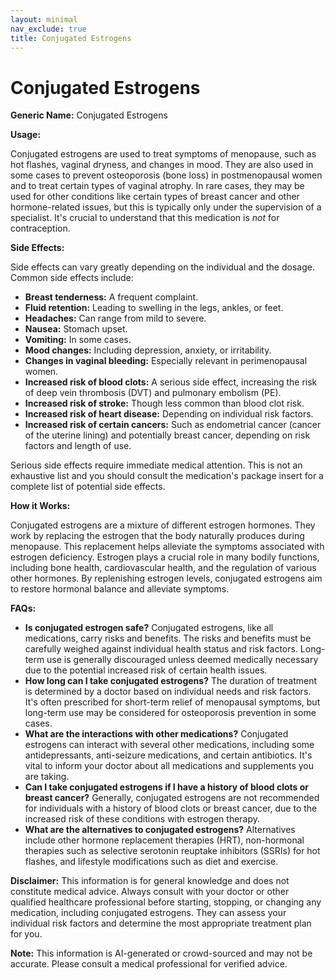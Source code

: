 ```yaml
---
layout: minimal
nav_exclude: true
title: Conjugated Estrogens
---
```


# Conjugated Estrogens

**Generic Name:** Conjugated Estrogens

**Usage:**

Conjugated estrogens are used to treat symptoms of menopause, such as hot flashes, vaginal dryness, and changes in mood.  They are also used in some cases to prevent osteoporosis (bone loss) in postmenopausal women and to treat certain types of vaginal atrophy.  In rare cases, they may be used for other conditions like certain types of breast cancer and other hormone-related issues, but this is typically only under the supervision of a specialist.  It's crucial to understand that this medication is *not* for contraception.

**Side Effects:**

Side effects can vary greatly depending on the individual and the dosage. Common side effects include:

* **Breast tenderness:** A frequent complaint.
* **Fluid retention:** Leading to swelling in the legs, ankles, or feet.
* **Headaches:** Can range from mild to severe.
* **Nausea:** Stomach upset.
* **Vomiting:** In some cases.
* **Mood changes:** Including depression, anxiety, or irritability.
* **Changes in vaginal bleeding:**  Especially relevant in perimenopausal women.
* **Increased risk of blood clots:** A serious side effect, increasing the risk of deep vein thrombosis (DVT) and pulmonary embolism (PE).
* **Increased risk of stroke:** Though less common than blood clot risk.
* **Increased risk of heart disease:**  Depending on individual risk factors.
* **Increased risk of certain cancers:**  Such as endometrial cancer (cancer of the uterine lining) and potentially breast cancer, depending on risk factors and length of use.


Serious side effects require immediate medical attention.  This is not an exhaustive list and you should consult the medication's package insert for a complete list of potential side effects.


**How it Works:**

Conjugated estrogens are a mixture of different estrogen hormones.  They work by replacing the estrogen that the body naturally produces during menopause. This replacement helps alleviate the symptoms associated with estrogen deficiency.  Estrogen plays a crucial role in many bodily functions, including bone health, cardiovascular health, and the regulation of various other hormones.  By replenishing estrogen levels, conjugated estrogens aim to restore hormonal balance and alleviate symptoms.


**FAQs:**

* **Is conjugated estrogen safe?**  Conjugated estrogens, like all medications, carry risks and benefits. The risks and benefits must be carefully weighed against individual health status and risk factors.  Long-term use is generally discouraged unless deemed medically necessary due to the potential increased risk of certain health issues.
* **How long can I take conjugated estrogens?** The duration of treatment is determined by a doctor based on individual needs and risk factors.  It's often prescribed for short-term relief of menopausal symptoms, but long-term use may be considered for osteoporosis prevention in some cases.
* **What are the interactions with other medications?** Conjugated estrogens can interact with several other medications, including some antidepressants, anti-seizure medications, and certain antibiotics. It's vital to inform your doctor about all medications and supplements you are taking.
* **Can I take conjugated estrogens if I have a history of blood clots or breast cancer?**  Generally, conjugated estrogens are not recommended for individuals with a history of blood clots or breast cancer, due to the increased risk of these conditions with estrogen therapy.
* **What are the alternatives to conjugated estrogens?**  Alternatives include other hormone replacement therapies (HRT), non-hormonal therapies such as selective serotonin reuptake inhibitors (SSRIs) for hot flashes, and lifestyle modifications such as diet and exercise.

**Disclaimer:** This information is for general knowledge and does not constitute medical advice. Always consult with your doctor or other qualified healthcare professional before starting, stopping, or changing any medication, including conjugated estrogens.  They can assess your individual risk factors and determine the most appropriate treatment plan for you.


**Note:** This information is AI-generated or crowd-sourced and may not be accurate. Please consult a medical professional for verified advice.